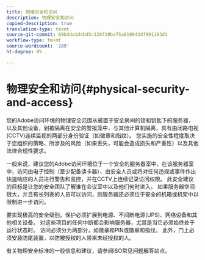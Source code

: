 ```yaml
---
title: 物理安全和访问
description: 物理安全和访问
copied-description: true
translation-type: tm+mt
source-git-commit: 89bdda1d4bd5c126f19ba75a819942df901183d1
workflow-type: tm+mt
source-wordcount: '289'
ht-degree: 0%

---
```



# 物理安全和访问{#physical-security-and-access}

您的Adobe访问环境的物理安全范围从被置于安全房间的锁和钥匙下的服务器，以及其他设备，到被隔离在安全的警报笼中，与其他计算机隔离，具有由闭路电视(CCTV)连续监视的两部分身份验证（如徽章和指纹）。 您实施的安全性程度取决于您组织的策略、所涉及的风险（如果丢失，可能会造成损失和严重性）以及其他法律合规性要求。

一般来说，建议您的Adobe访问环境位于一个安全的服务器室中，在该服务器室中，访问由电子控制（至少配备读卡器）、由安全人员或将对任何违规或事件作出快速响应的人员进行警告和监控，并在CCTV上连续记录访问权限。 此安全建议的目标是让您的安全团队了解谁在会议室中以及他们何时进入。 如果服务器空间很大，并且有长列表的人员可以访问，则服务器还必须位于安全的机箱或机架中以限制进一步访问。

要实现极高的安全级别，保护必须扩展到电源、不间断电源(UPS)、网络设备和其他相关设备。 对这些项目的任何中断都会影响服务器，尤其是当它必须始终处于运行状态时。 访问必须分为两部分，如徽章和PIN或徽章和指纹。 此外，门上必须安装防尾装置，以防被授权的人带来未经授权的人。

有关物理安全标准的一般信息和建议，请参阅ISO常见问题解答站点。
